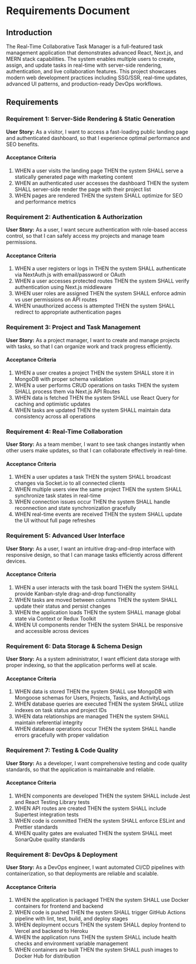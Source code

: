 # Requirements Document

## Introduction

The Real-Time Collaborative Task Manager is a full-featured task management application that demonstrates advanced React, Next.js, and MERN stack capabilities. The system enables multiple users to create, assign, and update tasks in real-time with server-side rendering, authentication, and live collaboration features. This project showcases modern web development practices including SSG/SSR, real-time updates, advanced UI patterns, and production-ready DevOps workflows.

## Requirements

### Requirement 1: Server-Side Rendering & Static Generation

**User Story:** As a visitor, I want to access a fast-loading public landing page and authenticated dashboard, so that I experience optimal performance and SEO benefits.

#### Acceptance Criteria

1. WHEN a user visits the landing page THEN the system SHALL serve a statically generated page with marketing content
2. WHEN an authenticated user accesses the dashboard THEN the system SHALL server-side render the page with their project list
3. WHEN pages are rendered THEN the system SHALL optimize for SEO and performance metrics

### Requirement 2: Authentication & Authorization

**User Story:** As a user, I want secure authentication with role-based access control, so that I can safely access my projects and manage team permissions.

#### Acceptance Criteria

1. WHEN a user registers or logs in THEN the system SHALL authenticate via NextAuth.js with email/password or OAuth
2. WHEN a user accesses protected routes THEN the system SHALL verify authentication using Next.js middleware
3. WHEN user roles are assigned THEN the system SHALL enforce admin vs user permissions on API routes
4. WHEN unauthorized access is attempted THEN the system SHALL redirect to appropriate authentication pages

### Requirement 3: Project and Task Management

**User Story:** As a project manager, I want to create and manage projects with tasks, so that I can organize work and track progress efficiently.

#### Acceptance Criteria

1. WHEN a user creates a project THEN the system SHALL store it in MongoDB with proper schema validation
2. WHEN a user performs CRUD operations on tasks THEN the system SHALL process them via Next.js API Routes
3. WHEN data is fetched THEN the system SHALL use React Query for caching and optimistic updates
4. WHEN tasks are updated THEN the system SHALL maintain data consistency across all operations

### Requirement 4: Real-Time Collaboration

**User Story:** As a team member, I want to see task changes instantly when other users make updates, so that I can collaborate effectively in real-time.

#### Acceptance Criteria

1. WHEN a user updates a task THEN the system SHALL broadcast changes via Socket.io to all connected clients
2. WHEN multiple users view the same project THEN the system SHALL synchronize task states in real-time
3. WHEN connection issues occur THEN the system SHALL handle reconnection and state synchronization gracefully
4. WHEN real-time events are received THEN the system SHALL update the UI without full page refreshes

### Requirement 5: Advanced User Interface

**User Story:** As a user, I want an intuitive drag-and-drop interface with responsive design, so that I can manage tasks efficiently across different devices.

#### Acceptance Criteria

1. WHEN a user interacts with the task board THEN the system SHALL provide Kanban-style drag-and-drop functionality
2. WHEN tasks are moved between columns THEN the system SHALL update their status and persist changes
3. WHEN the application loads THEN the system SHALL manage global state via Context or Redux Toolkit
4. WHEN UI components render THEN the system SHALL be responsive and accessible across devices

### Requirement 6: Data Storage & Schema Design

**User Story:** As a system administrator, I want efficient data storage with proper indexing, so that the application performs well at scale.

#### Acceptance Criteria

1. WHEN data is stored THEN the system SHALL use MongoDB with Mongoose schemas for Users, Projects, Tasks, and ActivityLogs
2. WHEN database queries are executed THEN the system SHALL utilize indexes on task status and project IDs
3. WHEN data relationships are managed THEN the system SHALL maintain referential integrity
4. WHEN database operations occur THEN the system SHALL handle errors gracefully with proper validation

### Requirement 7: Testing & Code Quality

**User Story:** As a developer, I want comprehensive testing and code quality standards, so that the application is maintainable and reliable.

#### Acceptance Criteria

1. WHEN components are developed THEN the system SHALL include Jest and React Testing Library tests
2. WHEN API routes are created THEN the system SHALL include Supertest integration tests
3. WHEN code is committed THEN the system SHALL enforce ESLint and Prettier standards
4. WHEN quality gates are evaluated THEN the system SHALL meet SonarQube quality standards

### Requirement 8: DevOps & Deployment

**User Story:** As a DevOps engineer, I want automated CI/CD pipelines with containerization, so that deployments are reliable and scalable.

#### Acceptance Criteria

1. WHEN the application is packaged THEN the system SHALL use Docker containers for frontend and backend
2. WHEN code is pushed THEN the system SHALL trigger GitHub Actions pipeline with lint, test, build, and deploy stages
3. WHEN deployment occurs THEN the system SHALL deploy frontend to Vercel and backend to Heroku
4. WHEN the application runs THEN the system SHALL include health checks and environment variable management
5. WHEN containers are built THEN the system SHALL push images to Docker Hub for distribution